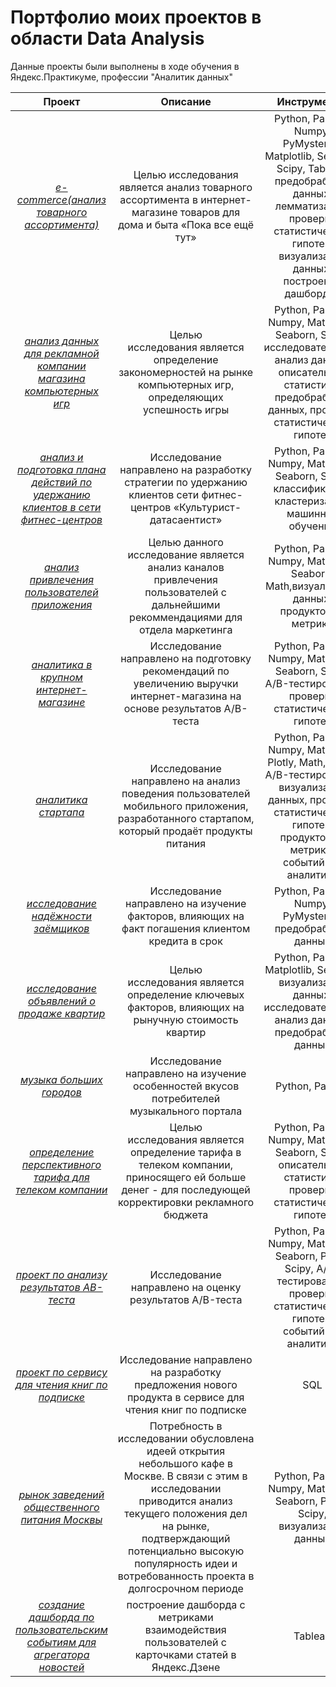 # Портфолио моих проектов в области Data Analysis
Данные проекты были выполнены в ходе обучения в Яндекс.Практикуме, профессии "Аналитик данных"

| Проект | Описание  | Инструменты |
| :------------: |:---------------:| :-----:|
| [*e-commerce(анализ товарного ассортимента)*](https://github.com/TanyaAlk/YandexPracticum_DAprojects/blob/main/e-commerce(%D0%B0%D0%BD%D0%B0%D0%BB%D0%B8%D0%B7%20%D1%82%D0%BE%D0%B2%D0%B0%D1%80%D0%BD%D0%BE%D0%B3%D0%BE%20%D0%B0%D1%81%D1%81%D0%BE%D1%80%D1%82%D0%B8%D0%BC%D0%B5%D0%BD%D1%82%D0%B0).ipynb) | Целью исследования является анализ товарного ассортимента в интернет-магазине товаров для дома и быта «Пока все ещё тут» | Python, Pandas, Numpy, PyMystem3, Matplotlib, Seaborn, Scipy, Tableau, предобработка данных, лемматизация,  проверка статистических гипотез, визуализация данных, построение дашбордов|
| [*анализ данных для рекламной компании магазина компьютерных игр*](https://github.com/TanyaAlk/YandexPracticum_DAprojects/blob/main/%D0%B0%D0%BD%D0%B0%D0%BB%D0%B8%D0%B7%20%D0%B4%D0%B0%D0%BD%D0%BD%D1%8B%D1%85%20%D0%B4%D0%BB%D1%8F%20%D1%80%D0%B5%D0%BA%D0%BB%D0%B0%D0%BC%D0%BD%D0%BE%D0%B9%20%D0%BA%D0%BE%D0%BC%D0%BF%D0%B0%D0%BD%D0%B8%D0%B8%20%D0%BC%D0%B0%D0%B3%D0%B0%D0%B7%D0%B8%D0%BD%D0%B0%20%D0%BA%D0%BE%D0%BC%D0%BF%D1%8C%D1%8E%D1%82%D0%B5%D1%80%D0%BD%D1%8B%D1%85%20%D0%B8%D0%B3%D1%80.ipynb)  | Целью исследования является определение закономерностей на рынке компьютерных игр, определяющих успешность игры        |   Python, Pandas, Numpy, Matplotlib, Seaborn, Scipy, исследовательский анализ данных, описательная статистика, предобработка данных, проверка статистических гипотез |
| [*анализ и подготовка плана действий по удержанию клиентов в сети фитнес-центров*](https://github.com/TanyaAlk/YandexPracticum_DAprojects/blob/main/%D0%B0%D0%BD%D0%B0%D0%BB%D0%B8%D0%B7%20%D0%B8%20%D0%BF%D0%BE%D0%B4%D0%B3%D0%BE%D1%82%D0%BE%D0%B2%D0%BA%D0%B0%20%D0%BF%D0%BB%D0%B0%D0%BD%D0%B0%20%D0%B4%D0%B5%D0%B9%D1%81%D1%82%D0%B2%D0%B8%D0%B9%20%D0%BF%D0%BE%20%D1%83%D0%B4%D0%B5%D1%80%D0%B6%D0%B0%D0%BD%D0%B8%D1%8E%20%D0%BA%D0%BB%D0%B8%D0%B5%D0%BD%D1%82%D0%BE%D0%B2%20%D0%B2%20%D1%81%D0%B5%D1%82%D0%B8%20%D1%84%D0%B8%D1%82%D0%BD%D0%B5%D1%81-%D1%86%D0%B5%D0%BD%D1%82%D1%80%D0%BE%D0%B2.ipynb) | Исследование направлено на разработку стратегии по удержанию клиентов сети фитнес-центров «Культурист-датасаентист»       |   Python, Pandas, Numpy, Matplotlib, Seaborn, Scipy, классификация, кластеризация, машинное обучение |
|[*анализ привлечения пользователей приложения*](https://github.com/TanyaAlk/YandexPracticum_DAprojects/blob/main/%D0%B0%D0%BD%D0%B0%D0%BB%D0%B8%D0%B7%20%D0%BF%D1%80%D0%B8%D0%B2%D0%BB%D0%B5%D1%87%D0%B5%D0%BD%D0%B8%D1%8F%20%D0%BF%D0%BE%D0%BB%D1%8C%D0%B7%D0%BE%D0%B2%D0%B0%D1%82%D0%B5%D0%BB%D0%B5%D0%B9%20%D0%BF%D1%80%D0%B8%D0%BB%D0%BE%D0%B6%D0%B5%D0%BD%D0%B8%D1%8F.ipynb) | Целью данного исследование является анализ каналов привлечения пользователей с дальнейшими рекоммендациями для отдела маркетинга | Python, Pandas, Numpy, Matplotlib, Seaborn, Math,визуализация данных,  продуктовые метрики |
| [*аналитика в крупном интернет-магазине*](https://github.com/TanyaAlk/YandexPracticum_DAprojects/blob/main/%D0%B0%D0%BD%D0%B0%D0%BB%D0%B8%D1%82%D0%B8%D0%BA%D0%B0%20%D0%B2%20%D0%BA%D1%80%D1%83%D0%BF%D0%BD%D0%BE%D0%BC%20%D0%B8%D0%BD%D1%82%D0%B5%D1%80%D0%BD%D0%B5%D1%82-%D0%BC%D0%B0%D0%B3%D0%B0%D0%B7%D0%B8%D0%BD%D0%B5.ipynb) | Исследование направлено на подготовку рекомендаций по увеличению выручки интернет-магазина на основе результатов A/B-теста | Python, Pandas, Numpy, Matplotlib, Seaborn, Scipy, A/B-тестирование, проверка статистических гипотез |
| [*аналитика стартапа*](https://github.com/TanyaAlk/YandexPracticum_DAprojects/blob/main/%D0%B0%D0%BD%D0%B0%D0%BB%D0%B8%D1%82%D0%B8%D0%BA%D0%B0%20%D1%81%D1%82%D0%B0%D1%80%D1%82%D0%B0%D0%BF%D0%B0.ipynb) | Исследование направлено на анализ поведения пользователей мобильного приложения, разработанного стартапом, который продаёт продукты питания | Python, Pandas, Numpy, Matplotlib, Plotly, Math, Scipy, A/B-тестирование, визуализация данных, проверка статистических гипотез, продуктовые метрики, событийная аналитика |
| [*исследование надёжности заёмщиков*](https://github.com/TanyaAlk/YandexPracticum_DAprojects/blob/main/%D0%B8%D1%81%D1%81%D0%BB%D0%B5%D0%B4%D0%BE%D0%B2%D0%B0%D0%BD%D0%B8%D0%B5%20%D0%BD%D0%B0%D0%B4%D1%91%D0%B6%D0%BD%D0%BE%D1%81%D1%82%D0%B8%20%D0%B7%D0%B0%D1%91%D0%BC%D1%89%D0%B8%D0%BA%D0%BE%D0%B2.ipynb) | Исследование направлено на изучение факторов, влияющих на факт погашения клиентом кредита в срок | Python, Pandas, Numpy, PyMystem3, предобработка данных
| [*исследование объявлений о продаже квартир*](https://github.com/TanyaAlk/YandexPracticum_DAprojects/blob/main/%D0%B8%D1%81%D1%81%D0%BB%D0%B5%D0%B4%D0%BE%D0%B2%D0%B0%D0%BD%D0%B8%D0%B5%20%D0%BE%D0%B1%D1%8A%D1%8F%D0%B2%D0%BB%D0%B5%D0%BD%D0%B8%D0%B9%20%D0%BE%20%D0%BF%D1%80%D0%BE%D0%B4%D0%B0%D0%B6%D0%B5%20%D0%BA%D0%B2%D0%B0%D1%80%D1%82%D0%B8%D1%80.ipynb) | Целью исследования является определение ключевых факторов, влияющих на рынучную стоимость квартир | Python, Pandas, Matplotlib, Seaborn, визуализация данных, исследовательский анализ данных, предобработка данных |
| [*музыка больших городов*](https://github.com/TanyaAlk/YandexPracticum_DAprojects/blob/main/%D0%BC%D1%83%D0%B7%D1%8B%D0%BA%D0%B0%20%D0%B1%D0%BE%D0%BB%D1%8C%D1%88%D0%B8%D1%85%20%D0%B3%D0%BE%D1%80%D0%BE%D0%B4%D0%BE%D0%B2.ipynb) | Исследование направлено на изучение особенностей вкусов потребителей музыкального портала | Python, Pandas |
| [*определение перспективного тарифа для телеком компании*](https://github.com/TanyaAlk/YandexPracticum_DAprojects/blob/main/%D0%BE%D0%BF%D1%80%D0%B5%D0%B4%D0%B5%D0%BB%D0%B5%D0%BD%D0%B8%D0%B5%20%D0%BF%D0%B5%D1%80%D1%81%D0%BF%D0%B5%D0%BA%D1%82%D0%B8%D0%B2%D0%BD%D0%BE%D0%B3%D0%BE%20%D1%82%D0%B0%D1%80%D0%B8%D1%84%D0%B0%20%D0%B4%D0%BB%D1%8F%20%D1%82%D0%B5%D0%BB%D0%B5%D0%BA%D0%BE%D0%BC%20%D0%BA%D0%BE%D0%BC%D0%BF%D0%B0%D0%BD%D0%B8%D0%B8.ipynb) | Целью исследования является определение тарифа в телеком компании, приносящего ей больше денег - для последующей корректировки рекламного бюджета | Python, Pandas, Numpy, Matplotlib, Seaborn, Scipy, описательная статистика, проверка статистических гипотез |
| [*проект по анализу результатов AB-теста*](https://github.com/TanyaAlk/YandexPracticum_DAprojects/blob/main/%D0%BF%D1%80%D0%BE%D0%B5%D0%BA%D1%82%20%D0%BF%D0%BE%20%D0%B0%D0%BD%D0%B0%D0%BB%D0%B8%D0%B7%D1%83%20%D1%80%D0%B5%D0%B7%D1%83%D0%BB%D1%8C%D1%82%D0%B0%D1%82%D0%BE%D0%B2%20AB-%D1%82%D0%B5%D1%81%D1%82%D0%B0%20%D0%BD%D0%B0%20%D1%81%D0%B0%D0%B9%D1%82%D0%B5.ipynb) | Исследование направлено на оценку результатов A/B-теста | Python, Pandas, Numpy, Matplotlib, Seaborn, Plotly, Scipy, A/B-тестирование, проверка статистических гипотез, событийная аналитика |
| [*проект по сервису для чтения книг по подписке*](https://github.com/TanyaAlk/YandexPracticum_DAprojects/blob/main/%D0%BF%D1%80%D0%BE%D0%B5%D0%BA%D1%82%20%D0%BF%D0%BE%20%D1%81%D0%B5%D1%80%D0%B2%D0%B8%D1%81%D1%83%20%D0%B4%D0%BB%D1%8F%20%D1%87%D1%82%D0%B5%D0%BD%D0%B8%D1%8F%20%D0%BA%D0%BD%D0%B8%D0%B3%20%D0%BF%D0%BE%20%D0%BF%D0%BE%D0%B4%D0%BF%D0%B8%D1%81%D0%BA%D0%B5.ipynb) | Исследование направлено на разработку предложения нового продукта в сервисе для чтения книг по подписке | SQL
| [*рынок заведений общественного питания Москвы*](https://github.com/TanyaAlk/YandexPracticum_DAprojects/blob/main/%D1%80%D1%8B%D0%BD%D0%BE%D0%BA%20%D0%B7%D0%B0%D0%B2%D0%B5%D0%B4%D0%B5%D0%BD%D0%B8%D0%B9%20%D0%BE%D0%B1%D1%89%D0%B5%D1%81%D1%82%D0%B2%D0%B5%D0%BD%D0%BD%D0%BE%D0%B3%D0%BE%20%D0%BF%D0%B8%D1%82%D0%B0%D0%BD%D0%B8%D1%8F%20%D0%9C%D0%BE%D1%81%D0%BA%D0%B2%D1%8B.ipynb) | Потребность в исследовании обусловлена идеей открытия небольшого кафе в Москве. В связи с этим в исследовании приводится анализ текущего положения дел на рынке, подтверждающий потенциально высокую популярность идеи и вотребованность проекта в долгосрочном периоде | Python, Pandas, Numpy, Matplotlib, Seaborn, Plotly, Scipy, визуализация данных |
| [*cоздание дашборда по пользовательским событиям для агрегатора новостей*](https://public.tableau.com/app/profile/tatiana1258/viz/Project_DA_16555401993030/_) | построение дашборда с метриками взаимодействия пользователей с карточками статей в Яндекс.Дзене | Tableau |

